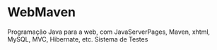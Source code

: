 # WebMaven
Programação Java para a web, com JavaServerPages, Maven, xhtml, MySQL, MVC, Hibernate, etc.
Sistema de Testes
